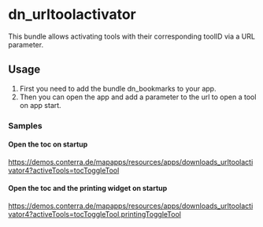 # dn_urltoolactivator

This bundle allows activating tools with their corresponding toolID via a URL parameter.

## Usage

1. First you need to add the bundle dn_bookmarks to your app.
2. Then you can open the app and add a parameter to the url to open a tool on app start.

### Samples

#### Open the toc on startup

https://demos.conterra.de/mapapps/resources/apps/downloads_urltoolactivator4?activeTools=tocToggleTool

#### Open the toc and the printing widget on startup

https://demos.conterra.de/mapapps/resources/apps/downloads_urltoolactivator4?activeTools=tocToggleTool,printingToggleTool
